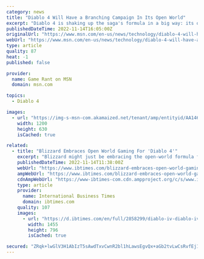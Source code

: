 ```yaml
---
category: news
title: "Diablo 4 Will Have a Branching Campaign In Its Open World"
excerpt: "Diablo 4 is shaking up the saga's formula in a big way: its open world will allow players to tackle the storyline in an order of their choosing. In previous Diablo games, the narrative was linear ..."
publishedDateTime: 2022-11-14T16:05:00Z
originalUrl: "https://www.msn.com/en-us/news/technology/diablo-4-will-have-a-branching-campaign-in-its-open-world/ar-AA146LKg"
webUrl: "https://www.msn.com/en-us/news/technology/diablo-4-will-have-a-branching-campaign-in-its-open-world/ar-AA146LKg"
type: article
quality: 87
heat: -1
published: false

provider:
  name: Game Rant on MSN
  domain: msn.com

topics:
  - Diablo 4

images:
  - url: "https://img-s-msn-com.akamaized.net/tenant/amp/entityid/AA146zen.img?h=630&w=1200&m=6&q=60&o=t&l=f&f=jpg"
    width: 1200
    height: 630
    isCached: true

related:
  - title: "Blizzard Embraces Open World Gaming For 'Diablo 4'"
    excerpt: "Blizzard might just be embracing the open-world formula for the fourth installment of the 'Diablo' series set to launch in 2023. \"One of the concerns about putting 'open world' in a big neon sign and ..."
    publishedDateTime: 2022-11-14T11:38:00Z
    webUrl: "https://www.ibtimes.com/blizzard-embraces-open-world-gaming-diablo-4-3635791"
    ampWebUrl: "https://www.ibtimes.com/blizzard-embraces-open-world-gaming-diablo-4-3635791?amp=1"
    cdnAmpWebUrl: "https://www-ibtimes-com.cdn.ampproject.org/c/s/www.ibtimes.com/blizzard-embraces-open-world-gaming-diablo-4-3635791?amp=1"
    type: article
    provider:
      name: International Business Times
      domain: ibtimes.com
    quality: 107
    images:
      - url: "https://d.ibtimes.com/en/full/2858299/diablo-iv-diablo-iv-was-officially-announced-during-blizzcon-2019.png"
        width: 1455
        height: 796
        isCached: true

secured: "ZRqk+lwGlV3H1AbIzT5sAwdTxvCwnR2bl1hLawsEgvQx+aGb2tvLwCsRvfEj1wypoQJ2lLqZQY/mVDG2cGID8MdSvw/ACVcdXkp0vn06ZHUI4plbrNBSJ4c7cY8nps3ilkcOHg2ZFUyipLQQnKVwY2PgUj2d3t9sIkCs4mKejK5eYR3xqUsmBPJswbU2L06bvv6uSp4va1y+Sm26xXgtEl4yyY50A48D4DBWJ8VV8A9YD0JotC4atwvY6zbKCgFKKDCjVBETiwfOH7zbWIWuTfdfhY7/lBcRBSRZgvK6H3zuynmbZxgz0JaVNbiJZM7teGNUm8QSh56dTPqYGS11r7/hvFaxn9PrUkRpX8UPhDM=;RJvtD17qMqkL2bRwntAwJg=="
---
```


